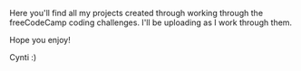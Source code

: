 Here you'll find all my projects created through working through the freeCodeCamp coding challenges. I'll be uploading as I work through them.

Hope you enjoy!

Cynti :)
